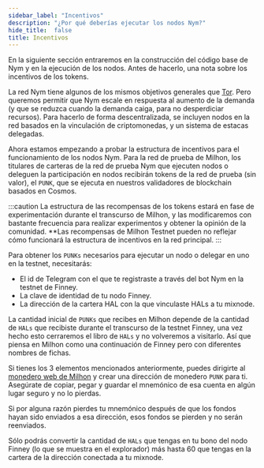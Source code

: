 ```yaml
---
sidebar_label: "Incentivos"
description: "¿Por qué deberías ejecutar los nodos Nym?"
hide_title:  false
title: Incentivos
---
```


 

En la siguiente sección entraremos en la construcción del código base de Nym y en la ejecución de los nodos. Antes de hacerlo, una nota sobre los incentivos de los tokens.

La red Nym tiene algunos de los mismos objetivos generales que [Tor](https://tor-project.org). Pero queremos permitir que Nym escale en respuesta al aumento de la demanda (y que se reduzca cuando la demanda caiga, para no desperdiciar recursos). Para hacerlo de forma descentralizada, se incluyen nodos en la red basados en la vinculación de criptomonedas, y un sistema de estacas delegadas.

Ahora estamos empezando a probar la estructura de incentivos para el funcionamiento de los nodos Nym. Para la red de prueba de Milhon, los titulares de carteras de la red de prueba Nym que ejecuten nodos o deleguen la participación en nodos recibirán tokens de la red de prueba (sin valor), el `PUNK`, que se ejecuta en nuestros validadores de blockchain basados en Cosmos.

:::caution
La estructura de las recompensas de los tokens estará en fase de experimentación durante el transcurso de Milhon, y las modificaremos con bastante frecuencia para realizar experimentos y obtener la opinión de la comunidad. **Las recompensas de Milhon Testnet pueden no reflejar cómo funcionará la estructura de incentivos en la red principal.
:::

Para obtener los `PUNKs` necesarios para ejecutar un nodo o delegar en uno en la testnet, necesitarás:

* El id de Telegram con el que te registraste a través del bot Nym en la testnet de Finney.
* La clave de identidad de tu nodo Finney. 
* La dirección de la cartera HAL con la que vinculaste HALs a tu mixnode. 

La cantidad inicial de `PUNKs` que recibes en Milhon depende de la cantidad de `HALs` que recibiste durante el transcurso de la testnet Finney, una vez hecho esto cerraremos el libro de `HALs` y no volveremos a visitarlo. Así que piensa en Milhon como una continuación de Finney pero con diferentes nombres de fichas. 

Si tienes los 3 elementos mencionados anteriormente, puedes dirigirte al [monedero web de Milhon](https://testnet-milhon-wallet.nymtech.net/) y crear una dirección de monedero `PUNK` para ti. Asegúrate de copiar, pegar y guardar el mnemónico de esa cuenta en algún lugar seguro y no lo pierdas.

Si por alguna razón pierdes tu mnemónico después de que los fondos hayan sido enviados a esa dirección, esos fondos se pierden y no serán reenviados. 

Sólo podrás convertir la cantidad de `HALs` que tengas en tu bono del nodo Finney (lo que se muestra en el explorador) más hasta 60 que tengas en la cartera de la dirección conectada a tu mixnode. 
